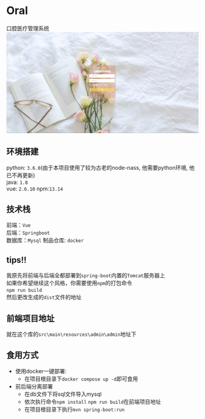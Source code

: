 # Oral
口腔医疗管理系统
![login](src\main\resources\admin\admin\src\assets\img\image.png)
## 环境搭建
python: `3.6.0`(由于本项目使用了较为古老的node-nass, 他需要python环境, 他已不再更新)  
java: `1.8`  
vue: `2.6.10`
npm:`13.14`
## 技术栈
前端：`Vue`  
后端：`Springboot`  
数据库：`Mysql`
制品仓库: `docker`
## tips!!
我原先将前端与后端全都部署到`spring-boot`内置的`Tomcat`服务器上  
如果你希望继续这个风格，你需要使用`npm`的打包命令  
```npm run build```  
然后更改生成的`dist`文件的地址  
## 前端项目地址
就在这个库的`src\main\resources\admin\admin`地址下
## 食用方式
- 使用docker一键部署:
  - 在项目根目录下``docker compose up -d``即可食用
- 前后端分离部署
  - 在db文件下将sql文件导入mysql
  - 依次执行命令``npm install`` ``npm run build``在前端项目地址
  - 在项目根目录下执行``mvn spring-boot:run``
